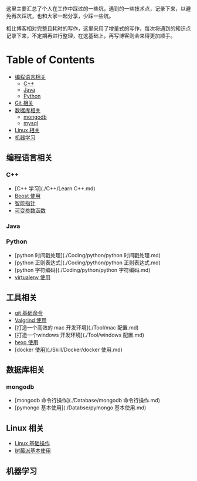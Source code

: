 
这里主要汇总了个人在工作中踩过的一些坑，遇到的一些技术点，记录下来，以避免再次踩坑，也和大家一起分享，少踩一些坑。

相比博客相对完整且耗时的写作，这里采用了增量式的写作，每次将遇到的知识点记录下来，不定期再进行整理，在这基础上，再写博客则会来得更加顺手。


# Table of Contents

<!-- MarkdownTOC -->

- [编程语言相关](#编程语言相关)
    - [C++](#c)
    - [Java](#java)
    - [Python](#python)
- [Git 相关](#git-相关)
- [数据库相关](#数据库相关)
    - [mongodb](#mongodb)
    - [mysql](#mysql)
- [Linux 相关](#linux-相关)
- [机器学习](#机器学习)

<!-- /MarkdownTOC -->




## 编程语言相关

### C++

- [C++ 学习](./C++/Learn C++.md)
- [Boost 使用](./C++/Boost.md)
- [智能指针](./C++/智能指针.md)
- [可变参数函数](./C++/可变参数函数.md)


### Java



### Python

- [python 时间戳处理](./Coding/python/python 时间戳处理.md)
- [python 正则表达式](./Coding/python/python 正则表达式.md)
- [python 字符编码](./Coding/python/python 字符编码.md)
- [virtualenv 使用](./Coding/python/usage_virtualenv.md)



## 工具相关

- [git 基础命令](./Tool/git_basis_command.md)
- [Valgrind 使用](./Tool/Valgrind.md)
- [打造一个高效的 mac 开发环境](./Tool/mac 配置.md)
- [打造一个windows 开发环境](./Tool/windows 配置.md)
- [hexo 使用](./Tool/hexo.md)
- [docker 使用](./Skill/Docker/docker 使用.md)


## 数据库相关

### mongodb

- [mongodb 命令行操作](./Database/mongodb 命令行操作.md)
- [pymongo 基本使用](./Databse/pymongo 基本使用.md)



## Linux 相关

- [Linux 基础操作](./Skill/Linux/linux_basis_command.md)
- [树莓派基本使用](./Skill/Linux/树莓派.md)


## 机器学习



